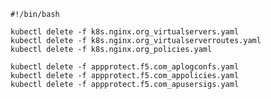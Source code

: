     #!/bin/bash
    
    kubectl delete -f k8s.nginx.org_virtualservers.yaml
    kubectl delete -f k8s.nginx.org_virtualserverroutes.yaml
    kubectl delete -f k8s.nginx.org_policies.yaml
    
    kubectl delete -f appprotect.f5.com_aplogconfs.yaml
    kubectl delete -f appprotect.f5.com_appolicies.yaml
    kubectl delete -f appprotect.f5.com_apusersigs.yaml